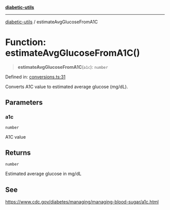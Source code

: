 [**diabetic-utils**](../README.md)

***

[diabetic-utils](../globals.md) / estimateAvgGlucoseFromA1C

# Function: estimateAvgGlucoseFromA1C()

> **estimateAvgGlucoseFromA1C**(`a1c`): `number`

Defined in: [conversions.ts:31](https://github.com/marklearst/diabetic-utils/blob/eb1ce0a8bb58eaa6c7bbfdb97ff24106b8893a34/src/conversions.ts#L31)

Converts A1C value to estimated average glucose (mg/dL).

## Parameters

### a1c

`number`

A1C value

## Returns

`number`

Estimated average glucose in mg/dL

## See

https://www.cdc.gov/diabetes/managing/managing-blood-sugar/a1c.html
